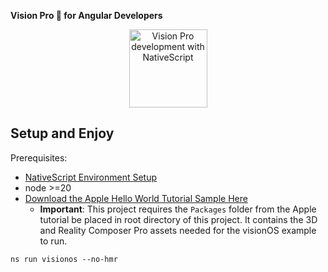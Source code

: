 **Vision Pro 🥽 for Angular Developers**

<p align="center">
<img src="https://github.com/NathanWalker/nativescript-visionos-explore/assets/457187/e12f61e1-490e-4e23-ac9e-a340278dba07" height="125" alt="Vision Pro development with NativeScript" />
</p>

## Setup and Enjoy

Prerequisites:
- [NativeScript Environment Setup](https://docs.nativescript.org/setup)
- node >=20 
- [Download the Apple Hello World Tutorial Sample Here](https://developer.apple.com/documentation/visionos/world)
  - **Important**: This project requires the `Packages` folder from the Apple tutorial be placed in root directory of this project. It contains the 3D and Reality Composer Pro assets needed for the visionOS example to run.

```
ns run visionos --no-hmr
```


